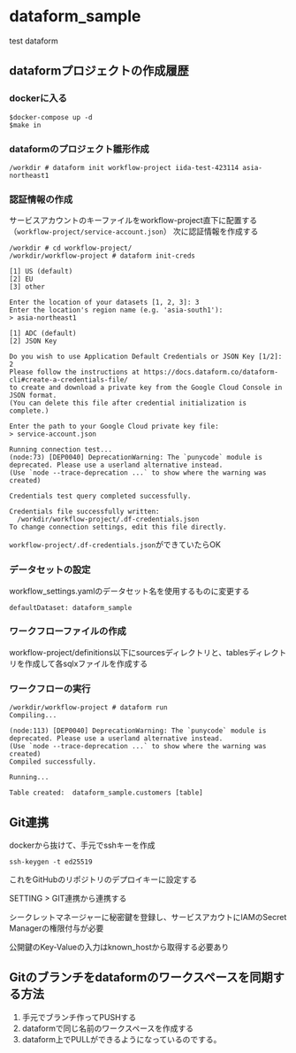 # dataform_sample
test dataform


## dataformプロジェクトの作成履歴

### dockerに入る

```
$docker-compose up -d
$make in
```

### dataformのプロジェクト雛形作成
```
/workdir # dataform init workflow-project iida-test-423114 asia-northeast1
```

### 認証情報の作成
サービスアカウントのキーファイルをworkflow-project直下に配置する（`workflow-project/service-account.json`）
次に認証情報を作成する
```
/workdir # cd workflow-project/
/workdir/workflow-project # dataform init-creds

[1] US (default)
[2] EU
[3] other

Enter the location of your datasets [1, 2, 3]: 3
Enter the location's region name (e.g. 'asia-south1'):
> asia-northeast1

[1] ADC (default)
[2] JSON Key

Do you wish to use Application Default Credentials or JSON Key [1/2]: 2
Please follow the instructions at https://docs.dataform.co/dataform-cli#create-a-credentials-file/
to create and download a private key from the Google Cloud Console in JSON format.
(You can delete this file after credential initialization is complete.)

Enter the path to your Google Cloud private key file:
> service-account.json                             

Running connection test...
(node:73) [DEP0040] DeprecationWarning: The `punycode` module is deprecated. Please use a userland alternative instead.
(Use `node --trace-deprecation ...` to show where the warning was created)

Credentials test query completed successfully.

Credentials file successfully written:
  /workdir/workflow-project/.df-credentials.json
To change connection settings, edit this file directly.
```

`workflow-project/.df-credentials.json`ができていたらOK

### データセットの設定

workflow_settings.yamlのデータセット名を使用するものに変更する
```
defaultDataset: dataform_sample
```

### ワークフローファイルの作成
workflow-project/definitions以下にsourcesディレクトリと、tablesディレクトリを作成して各sqlxファイルを作成する

### ワークフローの実行

```
/workdir/workflow-project # dataform run
Compiling...

(node:113) [DEP0040] DeprecationWarning: The `punycode` module is deprecated. Please use a userland alternative instead.
(Use `node --trace-deprecation ...` to show where the warning was created)
Compiled successfully.

Running...

Table created:  dataform_sample.customers [table]
```

## Git連携

dockerから抜けて、手元でsshキーを作成
```
ssh-keygen -t ed25519
```

これをGitHubのリポジトリのデプロイキーに設定する

SETTING > GIT連携から連携する

シークレットマネージャーに秘密鍵を登録し、サービスアカウトにIAMのSecret Managerの権限付与が必要

公開鍵のKey-Valueの入力はknown_hostから取得する必要あり


## Gitのブランチをdataformのワークスペースを同期する方法

1. 手元でブランチ作ってPUSHする
2. dataformで同じ名前のワークスペースを作成する
3. dataform上でPULLができるようになっているのでする。
